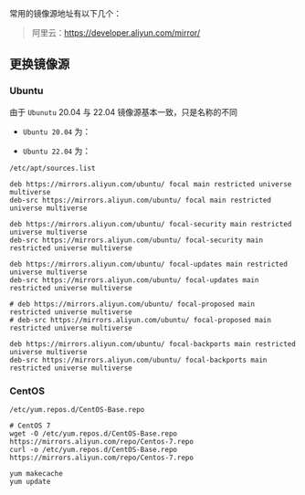 常用的镜像源地址有以下几个：

> 阿里云：https://developer.aliyun.com/mirror/

## 更换镜像源
### Ubuntu

由于 `Ubunutu` 20.04 与 22.04 镜像源基本一致，只是名称的不同

- `Ubuntu 20.04` 为：

- `Ubuntu 22.04` 为：

`/etc/apt/sources.list`

```shell
deb https://mirrors.aliyun.com/ubuntu/ focal main restricted universe multiverse
deb-src https://mirrors.aliyun.com/ubuntu/ focal main restricted universe multiverse

deb https://mirrors.aliyun.com/ubuntu/ focal-security main restricted universe multiverse
deb-src https://mirrors.aliyun.com/ubuntu/ focal-security main restricted universe multiverse

deb https://mirrors.aliyun.com/ubuntu/ focal-updates main restricted universe multiverse
deb-src https://mirrors.aliyun.com/ubuntu/ focal-updates main restricted universe multiverse

# deb https://mirrors.aliyun.com/ubuntu/ focal-proposed main restricted universe multiverse
# deb-src https://mirrors.aliyun.com/ubuntu/ focal-proposed main restricted universe multiverse

deb https://mirrors.aliyun.com/ubuntu/ focal-backports main restricted universe multiverse
deb-src https://mirrors.aliyun.com/ubuntu/ focal-backports main restricted universe multiverse
```

### CentOS
`/etc/yum.repos.d/CentOS-Base.repo`
```shell
# CentOS 7
wget -O /etc/yum.repos.d/CentOS-Base.repo https://mirrors.aliyun.com/repo/Centos-7.repo
curl -o /etc/yum.repos.d/CentOS-Base.repo https://mirrors.aliyun.com/repo/Centos-7.repo
```
```shell
yum makecache
yum update
```
